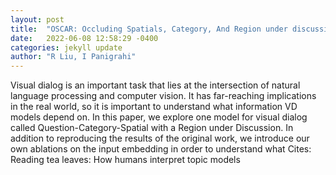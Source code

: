 ```yaml
---
layout: post
title:  "OSCAR: Occluding Spatials, Category, And Region under discussion"
date:   2022-06-08 12:58:29 -0400
categories: jekyll update
author: "R Liu, I Panigrahi"
---
```

Visual dialog is an important task that lies at the intersection of natural language processing and computer vision. It has far-reaching implications in the real world, so it is important to understand what information VD models depend on. In this paper, we explore one model for visual dialog called Question-Category-Spatial with a Region under Discussion. In addition to reproducing the results of the original work, we introduce our own ablations on the input embedding in order to understand what  Cites: Reading tea leaves: How humans interpret topic models